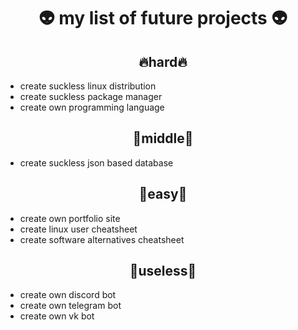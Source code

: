 <h1 align="center">
	👽 my list of future projects 👽
</h1>

<h2 align="center">
	🔥hard🔥
</h2>

- create suckless linux distribution
- create suckless package manager
- create own programming language

<h2 align="center">
	🍊middle🍊
</h2>

- create suckless json based database

<h2 align="center">
	🍏easy🍏
</h2>

- create own portfolio site
- create linux user cheatsheet
- create software alternatives cheatsheet

<h2 align="center">
	🧊useless🧊
</h2>

- create own discord bot
- create own telegram bot
- create own vk bot
